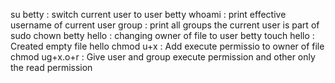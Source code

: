 su betty : switch current user to user betty
whoami : print effective username of current user
group : print all groups the current user is part of
sudo chown betty hello : changing owner of file to user betty
touch hello : Created empty file hello
chmod u+x : Add execute permissio to owner of file
chmod ug+x.o+r : Give user and group execute permission and other only the read permission
